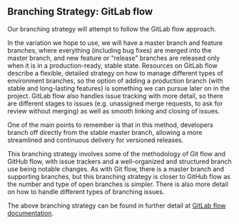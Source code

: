 ## Branching Strategy: GitLab flow

Our branching strategy will attempt to follow the GitLab flow approach.  

In the variation we hope to use, we will have a master branch and feature branches, where everything (including bug fixes) are merged into the master branch, and new feature or “release” branches are released only when it is in a production-ready, stable state. Resources on GitLab flow describe a flexible, detailed strategy on how to manage different types of environment branches, so the option of adding a production branch (with stable and long-lasting features) is something we can pursue later on in the project. GitLab flow also handles issue tracking with more detail, so there are different stages to issues (e.g. unassigned merge requests, to ask for review without merging) as well as smooth linking and closing of issues.  

One of the main points to remember is that in this method, developers branch off directly from the stable master branch, allowing a more streamlined and continuous delivery for versioned releases. 

This branching strategy involves some of the methodology of Git flow and GitHub flow, with issue trackers and a well-organized and structured branch use being notable changes. As with Git flow, there is a master branch and supporting branches, but this branching strategy is closer to GitHub flow as the number and type of open branches is simpler. There is also more detail on how to handle different types of branching issues.   

The above branching strategy can be found in further detail at [GitLab flow documentation](https://docs.gitlab.com/ee/topics/gitlab_flow.html#environment-branches-with-gitlab-flow).
